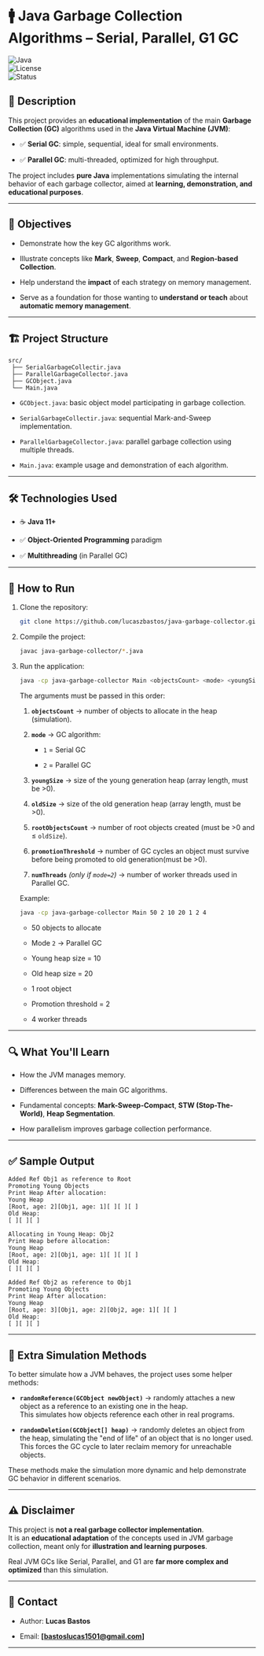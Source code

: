 # 🚹 Java Garbage Collection Algorithms – Serial, Parallel, G1 GC

![Java](https://img.shields.io/badge/Java-11%2B-blue.svg)  
![License](https://img.shields.io/badge/license-MIT-green.svg)  
![Status](https://img.shields.io/badge/status-educational-orange.svg)

## 📖 Description

This project provides an **educational implementation** of the main **Garbage Collection (GC)** algorithms used in the **Java Virtual Machine (JVM)**:

-   ✅ **Serial GC**: simple, sequential, ideal for small environments.
    
-   ✅ **Parallel GC**: multi-threaded, optimized for high throughput.
    
    

The project includes **pure Java** implementations simulating the internal behavior of each garbage collector, aimed at **learning, demonstration, and educational purposes**.

----------

## 🎯 Objectives

-   Demonstrate how the key GC algorithms work.
    
-   Illustrate concepts like **Mark**, **Sweep**, **Compact**, and **Region-based Collection**.
    
-   Help understand the **impact** of each strategy on memory management.
    
-   Serve as a foundation for those wanting to **understand or teach** about **automatic memory management**.
    

----------

## 🏗️ Project Structure

```
src/
 ├── SerialGarbageCollectir.java
 ├── ParallelGarbageCollector.java
 ├── GCObject.java
 └── Main.java

```

-   `GCObject.java`: basic object model participating in garbage collection.
    
-   `SerialGarbageCollectir.java`: sequential Mark-and-Sweep implementation.
    
-   `ParallelGarbageCollector.java`: parallel garbage collection using multiple threads.
    
    
-   `Main.java`: example usage and demonstration of each algorithm.
    

----------

## 🛠️ Technologies Used

-   ☕ **Java 11+**
    
-   ✅ **Object-Oriented Programming** paradigm
    
-   ✅ **Multithreading** (in Parallel GC)
    
    

----------

## 🚀 How to Run

1.  Clone the repository:
    
    ```bash
    git clone https://github.com/lucaszbastos/java-garbage-collector.git
    
    ```
    
2.  Compile the project:
    
    ```bash
    javac java-garbage-collector/*.java
    
    ```
    
3.  Run the application:
    
    ```bash
    java -cp java-garbage-collector Main <objectsCount> <mode> <youngSize> <oldSize> <rootObjectsCount> <promotionThreshold> <numThreads>
    
    ```
    The arguments must be passed in this order:

	1.  **`objectsCount`** → number of objects to allocate in the heap (simulation).
    
	2.  **`mode`** → GC algorithm:
    
	    -   `1` = Serial GC
        
	    -   `2` = Parallel GC
        
	3.  **`youngSize`** → size of the young generation heap (array length, must be >0).
    
	4.  **`oldSize`** → size of the old generation heap (array length, must be >0).
    
	5.  **`rootObjectsCount`** → number of root objects created (must be >0 and ≤ `oldSize`).
    
	6.  **`promotionThreshold`** → number of GC cycles an object must survive before being promoted to old generation(must be >0).
    
	7.  **`numThreads`** _(only if `mode=2`)_ → number of worker threads used in Parallel GC.

	Example:
	```bash
	java -cp java-garbage-collector Main 50 2 10 20 1 2 4 
	   ```

	-   50 objects to allocate
    
	-   Mode `2` → Parallel GC
    
	-   Young heap size = 10
    
	-   Old heap size = 20
    
	-   1 root object
    
	-   Promotion threshold = 2
    
	-   4 worker threads

----------

## 🔍 What You'll Learn

-   How the JVM manages memory.
    
-   Differences between the main GC algorithms.
    
-   Fundamental concepts: **Mark-Sweep-Compact**, **STW (Stop-The-World)**, **Heap Segmentation**.
    
-   How parallelism improves garbage collection performance.
    
    

----------

## ✅ Sample Output

	Added Ref Obj1 as reference to Root
	Promoting Young Objects
	Print Heap After allocation:
	Young Heap
	[Root, age: 2][Obj1, age: 1][ ][ ][ ]
	Old Heap:
	[ ][ ][ ]

	Allocating in Young Heap: Obj2
	Print Heap before allocation:
	Young Heap
	[Root, age: 2][Obj1, age: 1][ ][ ][ ]
	Old Heap:
	[ ][ ][ ]

	Added Ref Obj2 as reference to Obj1
	Promoting Young Objects
	Print Heap After allocation:
	Young Heap
	[Root, age: 3][Obj1, age: 2][Obj2, age: 1][ ][ ]
	Old Heap:
	[ ][ ][ ]
----------

## 🎲 Extra Simulation Methods

To better simulate how a JVM behaves, the project uses some helper methods:

-   **`randomReference(GCObject newObject)`** → randomly attaches a new object as a reference to an existing one in the heap.  
    This simulates how objects reference each other in real programs.
    
-   **`randomDeletion(GCObject[] heap)`** → randomly deletes an object from the heap, simulating the "end of life" of an object that is no longer used.  
    This forces the GC cycle to later reclaim memory for unreachable objects.
    

These methods make the simulation more dynamic and help demonstrate GC behavior in different scenarios.

----------

## ⚠️ Disclaimer

This project is **not a real garbage collector implementation**.  
It is an **educational adaptation** of the concepts used in JVM garbage collection, meant only for **illustration and learning purposes**.

Real JVM GCs like Serial, Parallel, and G1 are **far more complex and optimized** than this simulation.

----------

## 📢 Contact

-   Author: **Lucas Bastos**
    
-   Email: **[[bastoslucas1501@gmail.com](mailto:your@email.com)]**

----------
